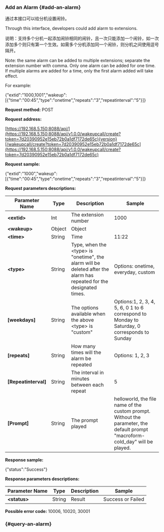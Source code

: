 ### Add an Alarm {#add-an-alarm}

通过本接口可以给分机设置闹铃。

Through this interface, developers could add alarm to extensions.

说明：支持多个分机一起添加闹铃相同的闹铃，且一次只能添加一个闹铃，如一次添加多个则只有第一个生效。如需多个分机添加同一个闹铃，则分机之间使用逗号隔开。

Note: the same alarm can be added to multiple extensions; separate the extension number with comma. Only one alarm can be added for one time. If multiple alarms are added for a time, only the first alarm added will take effect.

For example:

{"extid":"1000,1001","wakeup":\[{"time":"00:45","type":"onetime","repeats":"3","repeatinterval":"5"}\]}

**Request method:** POST

**Request address:**

[https://192.168.5.150:8088/api/](https://192.168.5.150:8088/api/v1.0.0/wakeupcall/create?token=7d20390952e15eb72b0a1df7172de65c){version}[/wakeupcall/create?token=7d20390952e15eb72b0a1df7172de65c](https://192.168.5.150:8088/api/v1.0.0/wakeupcall/create?token=7d20390952e15eb72b0a1df7172de65c)

**Request sample:**

{"extid":"1000","wakeup":\[{"time":"00:45","type":"onetime","repeats":"3","repeatinterval":"5"}\]}

**Request parameters descriptions:**

| **Parameter Name** | **Type** | **Description** | **Sample** |
| --- | --- | --- | --- |
| **&lt;extid&gt;** | Int | The extension number | 1000 |
| **&lt;wakeup&gt;** | Object | Object |  |
| **&lt;time&gt;** | String | Time | 11:22 |
| **&lt;type&gt;** | String | Type, when the &lt;type&gt; is "onetime", the alarm will be deleted after the alarm has repeated for the designated times. | Options: onetime, everyday, custom |
| **\[weekdays\]** | String | The options available when the above &lt;type&gt; is "custom" | Options:1, 2, 3, 4, 5, 6, 0      1 to 6 correspond to Monday to Saturday, 0 corresponds to Sunday |
| **\[repeats\]** | String | How many times will the alarm be repeated | Options: 1, 2, 3 |
| **\[Repeatinterval\]** | String | The interval in minutes between each repeat | 5 |
| **\[Prompt\]** | String | The prompt played | helloworld, the file name of the custom prompt. Without the parameter, the default prompt "macroform-cold\_day" will be played. |

**Response sample:**

{"status":"Success"}

**Response parameters descriptions:**

| **Parameter Name** | **Type** | **Description** | **Sample** |
| --- | --- | --- | --- |
| **&lt;status&gt;** | String | Result | Success or Failed |

**Possible error code:** 10006, 10020, 30001

###  {#query-an-alarm}



